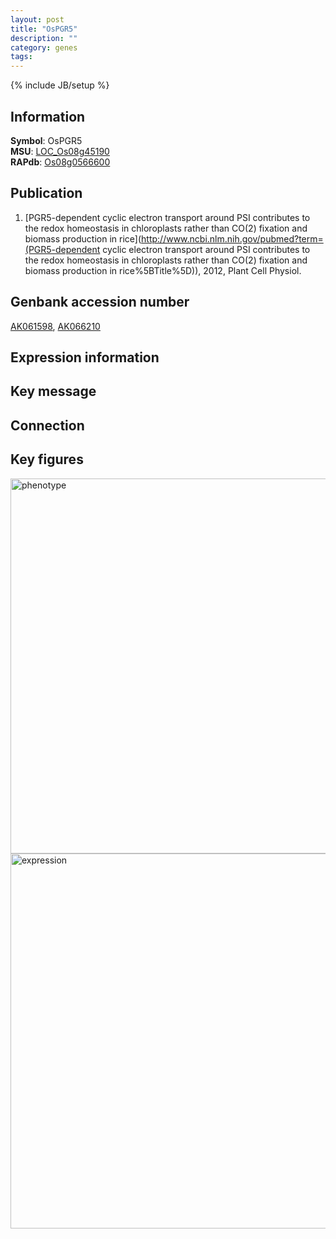 ```yaml
---
layout: post
title: "OsPGR5"
description: ""
category: genes
tags: 
---
```

{% include JB/setup %}

## Information
__Symbol__: OsPGR5  
__MSU__: [LOC_Os08g45190](http://rice.plantbiology.msu.edu/cgi-bin/ORF_infopage.cgi?orf=LOC_Os08g45190)  
__RAPdb__: [Os08g0566600](http://rapdb.dna.affrc.go.jp/viewer/gbrowse_details/irgsp1?name=Os08g0566600)  

## Publication
1. [PGR5-dependent cyclic electron transport around PSI contributes to the redox homeostasis in chloroplasts rather than CO(2) fixation and biomass production in rice](http://www.ncbi.nlm.nih.gov/pubmed?term=(PGR5-dependent cyclic electron transport around PSI contributes to the redox homeostasis in chloroplasts rather than CO(2) fixation and biomass production in rice%5BTitle%5D)), 2012, Plant Cell Physiol.

## Genbank accession number
[AK061598](http://www.ncbi.nlm.nih.gov/nuccore/AK061598), [AK066210](http://www.ncbi.nlm.nih.gov/nuccore/AK066210)

## Expression information

## Key message

## Connection

## Key figures
<img src="http://ricencode.github.io/images/PGR5.pheno.png" alt="phenotype"  style="width: 600px;"/>

<img src="http://ricencode.github.io/images/PGR5.exp.png" alt="expression"  style="width: 600px;"/>


